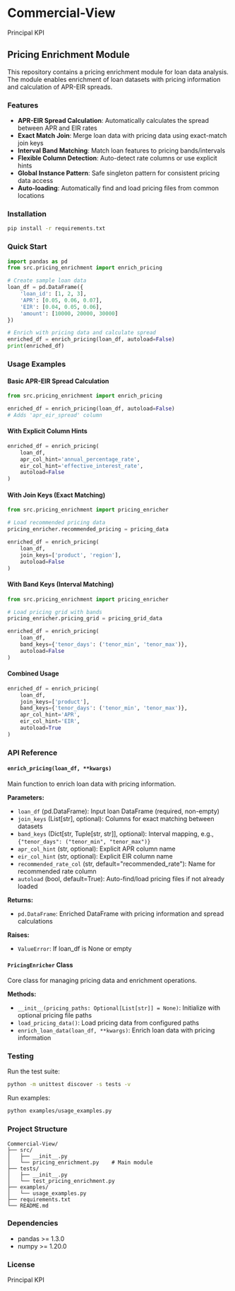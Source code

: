 # Commercial-View
Principal KPI

## Pricing Enrichment Module

This repository contains a pricing enrichment module for loan data analysis. The module enables enrichment of loan datasets with pricing information and calculation of APR-EIR spreads.

### Features

- **APR-EIR Spread Calculation**: Automatically calculates the spread between APR and EIR rates
- **Exact Match Join**: Merge loan data with pricing data using exact-match join keys
- **Interval Band Matching**: Match loan features to pricing bands/intervals
- **Flexible Column Detection**: Auto-detect rate columns or use explicit hints
- **Global Instance Pattern**: Safe singleton pattern for consistent pricing data access
- **Auto-loading**: Automatically find and load pricing files from common locations

### Installation

```bash
pip install -r requirements.txt
```

### Quick Start

```python
import pandas as pd
from src.pricing_enrichment import enrich_pricing

# Create sample loan data
loan_df = pd.DataFrame({
    'loan_id': [1, 2, 3],
    'APR': [0.05, 0.06, 0.07],
    'EIR': [0.04, 0.05, 0.06],
    'amount': [10000, 20000, 30000]
})

# Enrich with pricing data and calculate spread
enriched_df = enrich_pricing(loan_df, autoload=False)
print(enriched_df)
```

### Usage Examples

#### Basic APR-EIR Spread Calculation

```python
from src.pricing_enrichment import enrich_pricing

enriched_df = enrich_pricing(loan_df, autoload=False)
# Adds 'apr_eir_spread' column
```

#### With Explicit Column Hints

```python
enriched_df = enrich_pricing(
    loan_df,
    apr_col_hint='annual_percentage_rate',
    eir_col_hint='effective_interest_rate',
    autoload=False
)
```

#### With Join Keys (Exact Matching)

```python
from src.pricing_enrichment import pricing_enricher

# Load recommended pricing data
pricing_enricher.recommended_pricing = pricing_data

enriched_df = enrich_pricing(
    loan_df,
    join_keys=['product', 'region'],
    autoload=False
)
```

#### With Band Keys (Interval Matching)

```python
from src.pricing_enrichment import pricing_enricher

# Load pricing grid with bands
pricing_enricher.pricing_grid = pricing_grid_data

enriched_df = enrich_pricing(
    loan_df,
    band_keys={'tenor_days': ('tenor_min', 'tenor_max')},
    autoload=False
)
```

#### Combined Usage

```python
enriched_df = enrich_pricing(
    loan_df,
    join_keys=['product'],
    band_keys={'tenor_days': ('tenor_min', 'tenor_max')},
    apr_col_hint='APR',
    eir_col_hint='EIR',
    autoload=True
)
```

### API Reference

#### `enrich_pricing(loan_df, **kwargs)`

Main function to enrich loan data with pricing information.

**Parameters:**
- `loan_df` (pd.DataFrame): Input loan DataFrame (required, non-empty)
- `join_keys` (List[str], optional): Columns for exact matching between datasets
- `band_keys` (Dict[str, Tuple[str, str]], optional): Interval mapping, e.g., `{"tenor_days": ("tenor_min", "tenor_max")}`
- `apr_col_hint` (str, optional): Explicit APR column name
- `eir_col_hint` (str, optional): Explicit EIR column name
- `recommended_rate_col` (str, default="recommended_rate"): Name for recommended rate column
- `autoload` (bool, default=True): Auto-find/load pricing files if not already loaded

**Returns:**
- `pd.DataFrame`: Enriched DataFrame with pricing information and spread calculations

**Raises:**
- `ValueError`: If loan_df is None or empty

#### `PricingEnricher` Class

Core class for managing pricing data and enrichment operations.

**Methods:**
- `__init__(pricing_paths: Optional[List[str]] = None)`: Initialize with optional pricing file paths
- `load_pricing_data()`: Load pricing data from configured paths
- `enrich_loan_data(loan_df, **kwargs)`: Enrich loan data with pricing information

### Testing

Run the test suite:

```bash
python -m unittest discover -s tests -v
```

Run examples:

```bash
python examples/usage_examples.py
```

### Project Structure

```
Commercial-View/
├── src/
│   ├── __init__.py
│   └── pricing_enrichment.py    # Main module
├── tests/
│   ├── __init__.py
│   └── test_pricing_enrichment.py
├── examples/
│   └── usage_examples.py
├── requirements.txt
└── README.md
```

### Dependencies

- pandas >= 1.3.0
- numpy >= 1.20.0

### License

Principal KPI
